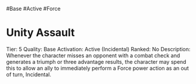 #Base 
#Active 
#Force 

# Unity Assault
Tier: 5
Quality: Base
Activation: Active (Incidental)
Ranked: No
Description: Whenever the character misses an opponent with a combat check and generates a triumph or three advantage results, the character may spend this to allow an ally to immediately perform a Force power action as an out of turn, Incidental.